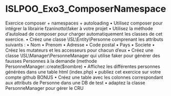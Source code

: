# ISLPOO_Exo3_ComposerNamespace
Exercice composer + namespaces + autoloading
• Utilisez composer pour intégrer la librairie fzaninotto\faker à votre projet
• Utilisez la méthode d’autoload de composer pour charger automatiquement les classes 
de cet exercice.
• Créez une classe \ISL\Entity\Personne comprenant les attributs suivants :
• Nom
• Prenom
• Adresse
• Code postal
• Pays
• Societe
• Créez les mutateurs et les accesseurs pour chacun d’eux
• Créez une classe \ISL\Manager\PersonneManager qui utilise faker pour générer des 
fausses Personnes à la demande (methode PersonneManager::create($nombre)
• Affichez les différentes personnes générées dans une table html (index.php)
• publiez cet exercice sur votre compte github
BONUS
• Créez une table avec les colonnes correspondant aux attributs de Personne dans une 
DB de test
• adaptez la classe PersonneManager pour gérer le CRU
